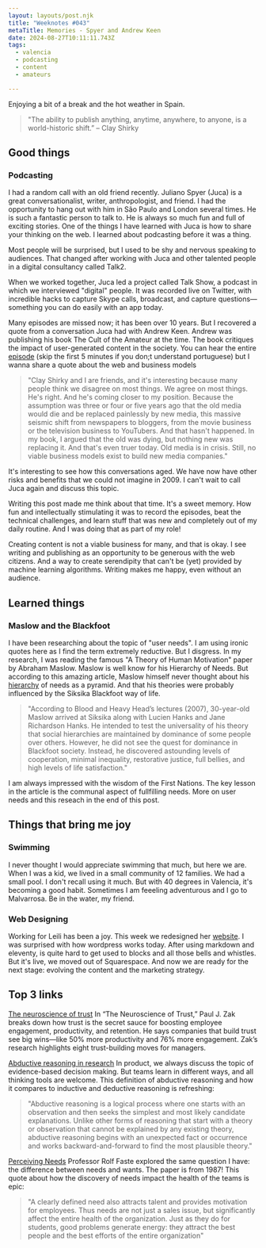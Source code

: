 ```yaml
---
layout: layouts/post.njk
title: "Weeknotes #043"
metaTitle: Memories - Spyer and Andrew Keen
date: 2024-08-27T10:11:11.743Z
tags:
  - valencia
  - podcasting
  - content
  - amateurs

---
```

Enjoying a bit of a break and the hot weather in Spain.           

> "The ability to publish anything, anytime, anywhere, to anyone, is a world-historic shift.” 
 – Clay Shirky

## Good things
### Podcasting
I had a random call with an old friend recently. Juliano Spyer (Juca) is a great conversationalist, writer, anthropologist, and friend. I had the opportunity to hang out with him in São Paulo and London several times. He is such a fantastic person to talk to. He is always so much fun and full of exciting stories. 
One of the things I have learned with Juca is how to share your thinking on the web. I learned about podcasting before it was a thing.

Most people will be surprised, but I used to be shy and nervous speaking to audiences. That changed after working with Juca and other talented people in a digital consultancy called Talk2. 

When we worked together, Juca led a project called Talk Show, a podcast in which we interviewed "digital" people. 
It was recorded live on Twitter, with incredible hacks to capture Skype calls, broadcast, and capture questions—something you can do easily with an app today. 


Many episodes are missed now; it has been over 10 years. But I recovered a quote from a conversation Juca had with Andrew Keen. Andrew was publishing his book The Cult of the Amateur at the time. The book critiques the impact of user-generated content in the society. You can hear the entire [episode](https://www.podomatic.com/podcasts/talkshow/episodes/2009-06-03T10_09_50-07_00) (skip the first 5 minutes if you don;t understand portuguese) but I wanna share a quote about the web and business models

> "Clay Shirky and I are friends, and it's interesting because many people think we disagree on most things. We agree     on most things. He's right. And he's coming closer to my position. Because the assumption was three or four or five years ago that the old media would die and be replaced painlessly by   new media, this massive seismic shift from newspapers to bloggers, from the movie business or the television business to YouTubers. And that hasn't happened. In my book, I argued that the old was dying, but nothing new was replacing it. And that's even truer today. Old media is in crisis. Still, no viable business models exist to build new media companies."  

It's interesting to see how this conversations aged. We have now have other risks and benefits that we could not imagine in 2009. I can't wait to call Juca again and discuss this topic. 

Writing this post made me think about that time. It's a sweet memory. How fun and intellectually stimulating it was to record the episodes, beat the technical challenges, and learn stuff that was new and completely out of my daily routine. And I was doing that as part of my role!

Creating content is not a viable business for many, and that is okay. I see writing and publishing as an opportunity to be generous with the web citizens. And a way to create serendipity that can't be (yet) provided by machine learning algorithms. Writing makes me happy, even without an audience. 

## Learned things
### Maslow and the Blackfoot 
I have been researching about the topic of "user needs". I am using ironic quotes here as I find the term extremely reductive. But I disgress. In my research, I was reading the famous "A Theory of Human Motivation" paper by Abraham Maslow. Maslow is well know for his Hierarchy of Needs. But according to this amazing article, Maslow himself never thought about his [hierarchy](https://www.resilience.org/stories/2021-06-18/the-blackfoot-wisdom-that-inspired-maslows-hierarchy/) of needs as a pyramid. And that his theories were probably influenced by the Siksika Blackfoot way of life.   

> "According to Blood and Heavy Head’s lectures (2007), 30-year-old Maslow arrived at Siksika along with Lucien Hanks and Jane Richardson Hanks. He intended to test the universality of his theory that social hierarchies are maintained by dominance of some people over others. However, he did not see the quest for dominance in Blackfoot society. Instead, he discovered astounding levels of cooperation, minimal inequality, restorative justice, full bellies, and high levels of life satisfaction." 

I am always impressed with the wisdom of the First Nations. The key lesson in the article is the communal aspect of fullfilling needs. More on user needs and this reseach in the end of this post. 

    
## Things that bring me joy
### Swimming
I never thought I would appreciate swimming that much, but here we are. When I was a kid, we lived in a small community of 12 families. We had a small pool. I don't recall using it much. But with 40 degrees in Valencia, it's becoming a good habit. Sometimes I am feeeling adventurous and I go to Malvarrosa. Be in the water, my friend.  

### Web Designing
Working for Leili has been a joy. This week we redesigned her [website](https://www.secretflavours.com). I was surprised with how wordpress works today. After using markdown and eleventy, is quite hard to get used to blocks and all those bells and whistles. But it's live, we moved out of Squarespace. And now we are ready for the next stage: evolving the content and the marketing strategy.    

## Top 3 links

[The neuroscience of trust](https://hbr.org/2017/01/the-neuroscience-of-trust)
In “The Neuroscience of Trust,” Paul J. Zak breaks down how trust is the secret sauce for boosting employee engagement, productivity, and retention. He says companies that build trust see big wins—like 50% more productivity and 76% more engagement. Zak’s research highlights eight trust-building moves for managers. 

[Abductive reasoning in research](https://atlasti.com/research-hub/abductive-reasoning)
In product, we always discuss the topic of evidence-based decision making. But teams learn in different ways, and all thinking tools are welcome. This definition of abductive reasoning and how it compares to inductive and deductive reasoning is refreshing: 

> "Abductive reasoning is a logical process where one starts with an observation and then seeks the simplest and most likely candidate explanations. Unlike other forms of reasoning that start with a theory or observation that cannot be explained by any existing theory, abductive reasoning begins with an unexpected fact or occurrence and works backward-and-forward to find the most plausible theory." 

[Perceiving Needs](https://fastefoundation.org/publications/perceiving_needs.pdf)
Professor Rolf Faste explored the same question I have: the difference between needs and wants. The paper is from 1987! This quote about how the discovery of needs impact the health of the teams is epic:  

> "A clearly defined need also attracts talent and provides motivation for employees. Thus needs are not just a sales issue, but significantly affect the entire health of the organization. Just as they do for students, good
problems generate energy: they attract the best people and the best efforts of the entire organization" 


